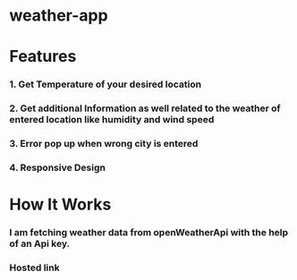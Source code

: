 # weather-app

<h1>Features </h1>
<h3>1. Get Temperature of your desired location</h3>
<h3>2. Get additional Information as well related to the weather of entered location like humidity and wind speed</h3>
<h3>3. Error  pop up when wrong city is entered</h3>
<h3>4. Responsive Design</h3>

<h1>How It Works</h1>
<h3>I am fetching weather data from openWeatherApi with the help of an Api key.</h3>

<h3>Hosted link</h3>

